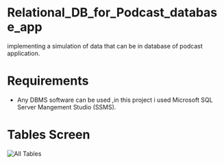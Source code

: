 # Relational_DB_for_Podcast_database_app
implementing a simulation of data that can be in database of podcast application.

# Requirements
- Any DBMS software can be used ,in this project i used Microsoft SQL Server Mangement Studio (SSMS).

# Tables Screen
![All Tables](https://user-images.githubusercontent.com/75391814/175987026-42ef0667-7066-4993-abb5-2f669710c47d.png)

